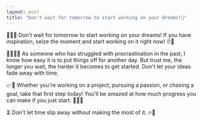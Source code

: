 ```yaml
---
layout: post
title: "Don't wait for tomorrow to start working on your dreams!💭"
---
```


📝💭🤔 Don't wait for tomorrow to start working on your dreams! If you have inspiration, seize the moment and start working on it right now! ⏰🚀

👩‍💻👨‍💻 As someone who has struggled with procrastination in the past, I know how easy it is to put things off for another day. But trust me, the longer you wait, the harder it becomes to get started. Don't let your ideas fade away with time.

📈🌟 Whether you're working on a project, pursuing a passion, or chasing a goal, take that first step today! You'll be amazed at how much progress you can make if you just start. 🏃‍♀️💨

⏳ Don't let time slip away without making the most of it. 🔥💪 


